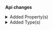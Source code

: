 **Api changes**

<details>
<summary>Added Property(s)</summary>

- added property `interfaceId` to type `MyTransactionDraft`
- added property `interfaceId` to type `Transaction`
- added property `interfaceId` to type `TransactionDraft`
</details>


<details>
<summary>Added Type(s)</summary>

- added type `PaymentTransactionInterfaceIdSetMessage`
- added type `PaymentTransactionInterfaceIdSetMessagePayload`
- added type `PaymentSetTransactionInterfaceIdAction`
</details>

